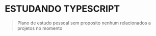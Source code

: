 # ESTUDANDO TYPESCRIPT

> Plano de estudo pessoal sem proposito nenhum relacionados a projetos no momento

